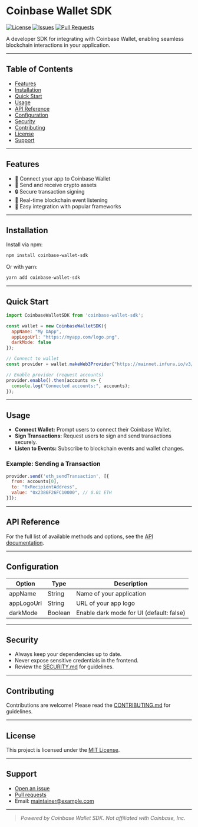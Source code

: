 # Coinbase Wallet SDK

[![License](https://img.shields.io/github/license/nodoubtz/coinbase-wallet-sdk)](LICENSE)
[![Issues](https://img.shields.io/github/issues/nodoubtz/coinbase-wallet-sdk)](https://github.com/nodoubtz/coinbase-wallet-sdk/issues)
[![Pull Requests](https://img.shields.io/github/issues-pr/nodoubtz/coinbase-wallet-sdk)](https://github.com/nodoubtz/coinbase-wallet-sdk/pulls)

A developer SDK for integrating with Coinbase Wallet, enabling seamless blockchain interactions in your application.

---

## Table of Contents

- [Features](#features)
- [Installation](#installation)
- [Quick Start](#quick-start)
- [Usage](#usage)
- [API Reference](#api-reference)
- [Configuration](#configuration)
- [Security](#security)
- [Contributing](#contributing)
- [License](#license)
- [Support](#support)

---

## Features

- 🔗 Connect your app to Coinbase Wallet
- 💸 Send and receive crypto assets
- 🔒 Secure transaction signing
- 📡 Real-time blockchain event listening
- 🚀 Easy integration with popular frameworks

---

## Installation

Install via npm:

```bash
npm install coinbase-wallet-sdk
```

Or with yarn:

```bash
yarn add coinbase-wallet-sdk
```

---

## Quick Start

```javascript
import CoinbaseWalletSDK from 'coinbase-wallet-sdk';

const wallet = new CoinbaseWalletSDK({
  appName: "My DApp",
  appLogoUrl: "https://myapp.com/logo.png",
  darkMode: false
});

// Connect to wallet
const provider = wallet.makeWeb3Provider("https://mainnet.infura.io/v3/<INFURA_KEY>", 1);

// Enable provider (request accounts)
provider.enable().then(accounts => {
  console.log("Connected accounts:", accounts);
});
```

---

## Usage

- **Connect Wallet:** Prompt users to connect their Coinbase Wallet.
- **Sign Transactions:** Request users to sign and send transactions securely.
- **Listen to Events:** Subscribe to blockchain events and wallet changes.

### Example: Sending a Transaction

```javascript
provider.send('eth_sendTransaction', [{
  from: accounts[0],
  to: "0xRecipientAddress",
  value: "0x2386F26FC10000", // 0.01 ETH
}]);
```

---

## API Reference

For the full list of available methods and options, see the [API documentation](./docs/API.md).

---

## Configuration

| Option      | Type    | Description                           |
| ----------- | ------- | ------------------------------------- |
| appName     | String  | Name of your application              |
| appLogoUrl  | String  | URL of your app logo                  |
| darkMode    | Boolean | Enable dark mode for UI (default: false) |

---

## Security

- Always keep your dependencies up to date.
- Never expose sensitive credentials in the frontend.
- Review the [SECURITY.md](./SECURITY.md) for guidelines.

---

## Contributing

Contributions are welcome! Please read the [CONTRIBUTING.md](./CONTRIBUTING.md) for guidelines.

---

## License

This project is licensed under the [MIT License](./LICENSE).

---

## Support

- [Open an issue](https://github.com/nodoubtz/coinbase-wallet-sdk/issues)
- [Pull requests](https://github.com/nodoubtz/coinbase-wallet-sdk/pulls)
- Email: [maintainer@example.com](mailto:maintainer@example.com)

---

> _Powered by Coinbase Wallet SDK. Not affiliated with Coinbase, Inc._
